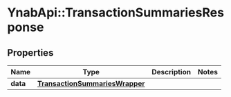 # YnabApi::TransactionSummariesResponse

## Properties
Name | Type | Description | Notes
------------ | ------------- | ------------- | -------------
**data** | [**TransactionSummariesWrapper**](TransactionSummariesWrapper.md) |  | 


